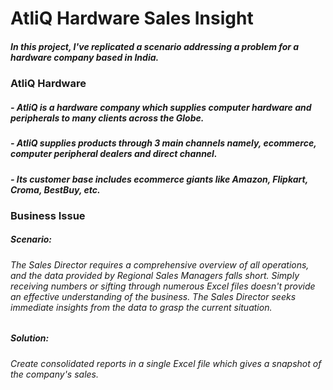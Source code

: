 # AtliQ Hardware Sales Insight

##### In this project, I've replicated a scenario addressing a problem for a hardware company based in India.

### AtliQ Hardware
#####   - AtliQ is a hardware company which supplies computer hardware and peripherals to many clients across the Globe. 
#####   - AtliQ supplies products through 3 main channels namely, ecommerce, computer peripheral dealers and direct channel.
#####   - Its customer base includes ecommerce giants like Amazon, Flipkart, Croma, BestBuy, etc.

### Business Issue
##### Scenario: 
###### The Sales Director requires a comprehensive overview of all operations, and the data provided by Regional Sales Managers falls short. Simply receiving numbers or sifting through numerous Excel files doesn't provide an effective understanding of the business. The Sales Director seeks immediate insights from the data to grasp the current situation.
##### Solution:
###### Create consolidated reports in a single Excel file which gives a snapshot of the company's sales.

